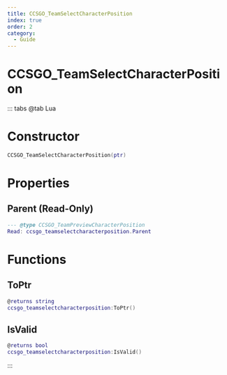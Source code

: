 ```yaml
---
title: CCSGO_TeamSelectCharacterPosition
index: true
order: 2
category:
  - Guide
---
```


# CCSGO_TeamSelectCharacterPosition

::: tabs
@tab Lua
# Constructor
```lua
CCSGO_TeamSelectCharacterPosition(ptr)
```
# Properties
## Parent (Read-Only)
```lua
--- @type CCSGO_TeamPreviewCharacterPosition
Read: ccsgo_teamselectcharacterposition.Parent
```
# Functions
## ToPtr
```lua
@returns string
ccsgo_teamselectcharacterposition:ToPtr()
```
## IsValid
```lua
@returns bool
ccsgo_teamselectcharacterposition:IsValid()
```

:::